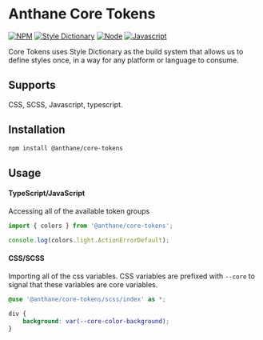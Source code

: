 # Anthane Core Tokens

[![NPM](https://img.shields.io/badge/NPM-%23000000.svg?style=for-the-badge&logo=npm&logoColor=white)](https://npmjs.com/)
[![Style Dictionary](https://img.shields.io/badge/Style%20Dictionary-1FC5BF?style=for-the-badge&logo=Steemit&logoColor=white)](https://amzn.github.io/style-dictionary/)
[![Node](https://img.shields.io/badge/nodeJS-6DA55F?style=for-the-badge&logo=node.js&logoColor=white)](https://nodejs.org/)
[![Javascript](https://img.shields.io/badge/javascript-%23323330.svg?style=for-the-badge&logo=javascript&logoColor=%23F7DF1E)](https://developer.mozilla.org/en-US/docs/Web/JavaScript/)

Core Tokens uses Style Dictionary as the build system that allows us to define styles once, in a way for any platform or language to consume.

## Supports

CSS, SCSS, Javascript, typescript.

## Installation

```bash
npm install @anthane/core-tokens
```

## Usage

#### TypeScript/JavaScript

Accessing all of the available token groups

```js
import { colors } from '@anthane/core-tokens';

console.log(colors.light.ActionErrorDefault);
```

#### CSS/SCSS

Importing all of the css variables. CSS variables are prefixed with `--core` to signal that these variables are core variables.

```scss
@use '@anthane/core-tokens/scss/index' as *;

div {
	background: var(--core-color-background);
}
```
